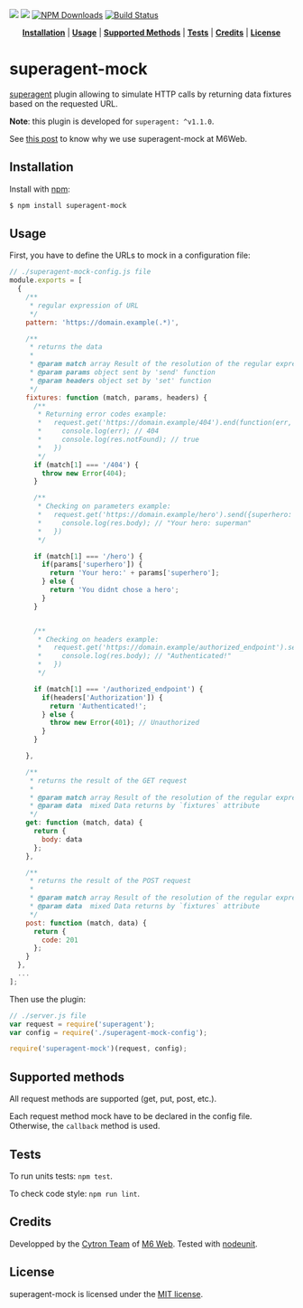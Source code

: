 ![](https://img.shields.io/badge/License-MIT-00CCFF.svg?style=flat-square)
![](https://img.shields.io/badge/superagent--mock-JS-FF0066.svg?style=flat-square)
[![NPM Downloads](http://img.shields.io/npm/dm/superagent-mock.svg?style=flat-square)](https://www.npmjs.org/package/superagent-mock)
[![Build Status](http://img.shields.io/travis/M6Web/superagent-mock.svg?style=flat-square)](https://travis-ci.org/M6Web/superagent-mock)

<p align="center">
<b><a href="#installation">Installation</a></b>
|
<b><a href="#usage">Usage</a></b>
|
<b><a href="#supported-methods">Supported Methods</a></b>
|
<b><a href="#tests">Tests</a></b>
|
<b><a href="#credits">Credits</a></b>
|
<b><a href="#license">License</a></b>
</p>

# superagent-mock

[superagent](https://github.com/visionmedia/superagent) plugin allowing to simulate HTTP calls by returning data fixtures based on the requested URL.

**Note**: this plugin is developed for `superagent: ^v1.1.0`.

See [this post](http://tech.m6web.fr/how-did-we-mock-the-backend-developers.html) to know why we use superagent-mock at M6Web.

## Installation

Install with [npm](http://npmjs.org/):

```sh
$ npm install superagent-mock
```

## Usage

First, you have to define the URLs to mock in a configuration file:

```js
// ./superagent-mock-config.js file
module.exports = [
  {
    /**
     * regular expression of URL
     */
    pattern: 'https://domain.example(.*)',

    /**
     * returns the data
     *
     * @param match array Result of the resolution of the regular expression
     * @param params object sent by 'send' function
     * @param headers object set by 'set' function
     */
    fixtures: function (match, params, headers) {
      /**
       * Returning error codes example:
       *   request.get('https://domain.example/404').end(function(err, res){
       *     console.log(err); // 404
       *     console.log(res.notFound); // true
       *   })
       */
      if (match[1] === '/404') {
        throw new Error(404);
      }

      /**
       * Checking on parameters example:
       *   request.get('https://domain.example/hero').send({superhero: "superman"}).end(function(err, res){
       *     console.log(res.body); // "Your hero: superman"
       *   })
       */

      if (match[1] === '/hero') {
        if(params['superhero']) {
          return 'Your hero:' + params['superhero'];
        } else {
          return 'You didnt chose a hero';
        }
      }


      /**
       * Checking on headers example:
       *   request.get('https://domain.example/authorized_endpoint').set({Authorization: "9382hfih1834h"}).end(function(err, res){
       *     console.log(res.body); // "Authenticated!"
       *   })
       */

      if (match[1] === '/authorized_endpoint') {
        if(headers['Authorization']) {
          return 'Authenticated!';
        } else {
          throw new Error(401); // Unauthorized
        }
      }

    },

    /**
     * returns the result of the GET request
     *
     * @param match array Result of the resolution of the regular expression
     * @param data  mixed Data returns by `fixtures` attribute
     */
    get: function (match, data) {
      return {
        body: data
      };
    },

    /**
     * returns the result of the POST request
     *
     * @param match array Result of the resolution of the regular expression
     * @param data  mixed Data returns by `fixtures` attribute
     */
    post: function (match, data) {
      return {
        code: 201
      };
    }
  },
  ...
];
```

Then use the plugin:

```js
// ./server.js file
var request = require('superagent');
var config = require('./superagent-mock-config');

require('superagent-mock')(request, config);
```

## Supported methods

All request methods are supported (get, put, post, etc.).

Each request method mock have to be declared in the config file. Otherwise, the `callback` method is used.

## Tests

To run units tests: `npm test`.

To check code style: `npm run lint`.


## Credits

Developped by the [Cytron Team](http://cytron.fr/) of [M6 Web](http://tech.m6web.fr/).
Tested with [nodeunit](https://github.com/caolan/nodeunit).

## License

superagent-mock is licensed under the [MIT license](LICENSE).
